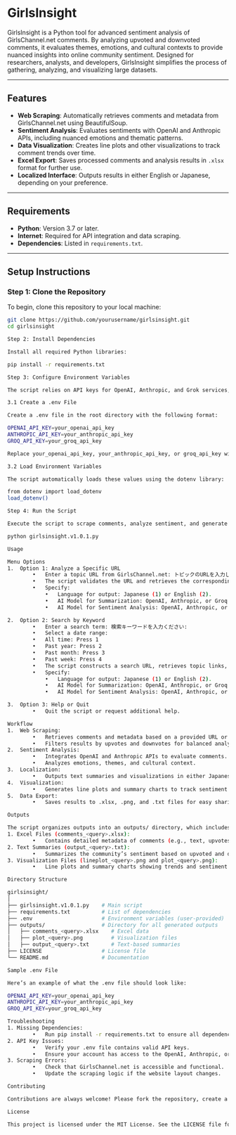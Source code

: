 # GirlsInsight

GirlsInsight is a Python tool for advanced sentiment analysis of GirlsChannel.net comments. By analyzing upvoted and downvoted comments, it evaluates themes, emotions, and cultural contexts to provide nuanced insights into online community sentiment. Designed for researchers, analysts, and developers, GirlsInsight simplifies the process of gathering, analyzing, and visualizing large datasets.

---

## Features
- **Web Scraping**: Automatically retrieves comments and metadata from GirlsChannel.net using BeautifulSoup.
- **Sentiment Analysis**: Evaluates sentiments with OpenAI and Anthropic APIs, including nuanced emotions and thematic patterns.
- **Data Visualization**: Creates line plots and other visualizations to track comment trends over time.
- **Excel Export**: Saves processed comments and analysis results in `.xlsx` format for further use.
- **Localized Interface**: Outputs results in either English or Japanese, depending on your preference.

---

## Requirements
- **Python**: Version 3.7 or later.
- **Internet**: Required for API integration and data scraping.
- **Dependencies**: Listed in `requirements.txt`.

---

## Setup Instructions

### Step 1: Clone the Repository
To begin, clone this repository to your local machine:
```bash
git clone https://github.com/yourusername/girlsinsight.git
cd girlsinsight

Step 2: Install Dependencies

Install all required Python libraries:

pip install -r requirements.txt

Step 3: Configure Environment Variables

The script relies on API keys for OpenAI, Anthropic, and Grok services, managed securely through a .env file.

3.1 Create a .env File

Create a .env file in the root directory with the following format:

OPENAI_API_KEY=your_openai_api_key
ANTHROPIC_API_KEY=your_anthropic_api_key
GROQ_API_KEY=your_groq_api_key

Replace your_openai_api_key, your_anthropic_api_key, or groq_api_key with your actual API credentials.

3.2 Load Environment Variables

The script automatically loads these values using the dotenv library:

from dotenv import load_dotenv
load_dotenv()

Step 4: Run the Script

Execute the script to scrape comments, analyze sentiment, and generate outputs:

python girlsinsight.v1.0.1.py

Usage

Menu Options
1.	Option 1: Analyze a Specific URL
		•	Enter a topic URL from GirlsChannel.net: トピックのURLを入力してください: 
		•	The script validates the URL and retrieves the corresponding comments for analysis.
		•	Specify:
			•	Language for output: Japanese (1) or English (2).
			•	AI Model for Summarization: OpenAI, Anthropic, or Groq.
			•	AI Model for Sentiment Analysis: OpenAI, Anthropic, or Groq.

2.	Option 2: Search by Keyword
		•	Enter a search term: 検索キーワードを入力ください: 
		•	Select a date range:
		•	All time: Press 1
		•	Past year: Press 2
		•	Past month: Press 3
		•	Past week: Press 4
		•	The script constructs a search URL, retrieves topic links, and analyzes matching results.
		•	Specify:
			•	Language for output: Japanese (1) or English (2).
			•	AI Model for Summarization: OpenAI, Anthropic, or Groq.
			•	AI Model for Sentiment Analysis: OpenAI, Anthropic, or Groq.

3.	Option 3: Help or Quit
		•	Quit the script or request additional help.

Workflow
1.	Web Scraping:
		•	Retrieves comments and metadata based on a provided URL or search term.
		•	Filters results by upvotes and downvotes for balanced analysis.
2.	Sentiment Analysis:
		•	Integrates OpenAI and Anthropic APIs to evaluate comments.
		•	Analyzes emotions, themes, and cultural context.
3.	Localization:
		•	Outputs text summaries and visualizations in either Japanese or English.
4.	Visualization:
		•	Generates line plots and summary charts to track sentiment trends.
5.	Data Export:
		•	Saves results to .xlsx, .png, and .txt files for easy sharing.

Outputs

The script organizes outputs into an outputs/ directory, which includes:
1. Excel Files (comments_<query>.xlsx):
		•	Contains detailed metadata of comments (e.g., text, upvotes, downvotes, and date).
2. Text Summaries (output_<query>.txt):
		•	Summarizes the community’s sentiment based on upvoted and downvoted comments.
3. Visualization Files (lineplot_<query>.png and plot_<query>.png):
		•	Line plots and summary charts showing trends and sentiment scores.

Directory Structure

girlsinsight/
│
├── girlsinsight.v1.0.1.py    # Main script
├── requirements.txt          # List of dependencies
├── .env                      # Environment variables (user-provided)
├── outputs/                  # Directory for all generated outputs
│   ├── comments_<query>.xlsx    # Excel data
│   ├── plot_<query>.png         # Visualization files
│   ├── output_<query>.txt       # Text-based summaries
├── LICENSE                   # License file
└── README.md                 # Documentation

Sample .env File

Here’s an example of what the .env file should look like:

OPENAI_API_KEY=your_openai_api_key
ANTHROPIC_API_KEY=your_anthropic_api_key
GROQ_API_KEY=your_groq_api_key

Troubleshooting
1. Missing Dependencies:
		•	Run pip install -r requirements.txt to ensure all dependencies are installed.
2. API Key Issues:
		•	Verify your .env file contains valid API keys.
		•	Ensure your account has access to the OpenAI, Anthropic, or Groq APIs.
3. Scraping Errors:
		•	Check that GirlsChannel.net is accessible and functional.
		•	Update the scraping logic if the website layout changes.

Contributing

Contributions are always welcome! Please fork the repository, create a feature branch, and submit a pull request.

License

This project is licensed under the MIT License. See the LICENSE file for more information.
